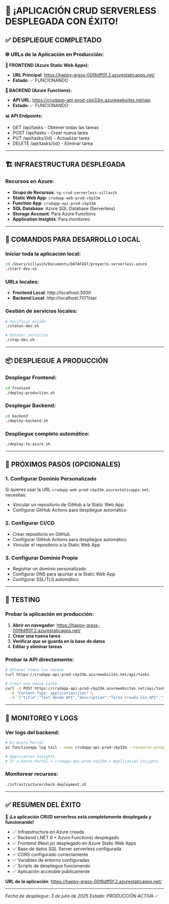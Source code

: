 # 🎉 ¡APLICACIÓN CRUD SERVERLESS DESPLEGADA CON ÉXITO!

## ✅ DESPLIEGUE COMPLETADO

### 🌐 URLs de la Aplicación en Producción:

**🎯 FRONTEND (Azure Static Web Apps):**
- **URL Principal**: https://happy-grass-00f8dff0f.2.azurestaticapps.net/
- **Estado**: ✅ FUNCIONANDO

**🔧 BACKEND (Azure Functions):**
- **API URL**: https://crudapp-api-prod-ckp33m.azurewebsites.net/api
- **Estado**: ✅ FUNCIONANDO

**📊 API Endpoints:**
- GET    /api/tasks           - Obtener todas las tareas
- POST   /api/tasks           - Crear nueva tarea  
- PUT    /api/tasks/{id}      - Actualizar tarea
- DELETE /api/tasks/{id}      - Eliminar tarea

---

## 🏗️ INFRAESTRUCTURA DESPLEGADA

### Recursos en Azure:
- **Grupo de Recursos**: `rg-crud-serverless-villavih`
- **Static Web App**: `crudapp-web-prod-ckp33m`
- **Function App**: `crudapp-api-prod-ckp33m`
- **SQL Database**: Azure SQL Database (Serverless)
- **Storage Account**: Para Azure Functions
- **Application Insights**: Para monitoreo

---

## 🚀 COMANDOS PARA DESARROLLO LOCAL

### Iniciar toda la aplicación local:
```bash
cd /Users/villavih/Documents/DATAFAST/proyecto-serverless-azure
./start-dev.sh
```

### URLs locales:
- **Frontend Local**: http://localhost:3000
- **Backend Local**: http://localhost:7071/api

### Gestión de servicios locales:
```bash
# Verificar estado
./status-dev.sh

# Detener servicios
./stop-dev.sh
```

---

## 📦 DESPLIEGUE A PRODUCCIÓN

### Desplegar Frontend:
```bash
cd frontend
./deploy-production.sh
```

### Desplegar Backend:
```bash
cd backend
./deploy-backend.sh
```

### Despliegue completo automático:
```bash
./deploy-to-azure.sh
```

---

## 🎯 PRÓXIMOS PASOS (OPCIONALES)

### 1. Configurar Dominio Personalizado
Si quieres usar la URL `crudapp-web-prod-ckp33m.azurestaticapps.net`, necesitas:
- Vincular un repositorio de GitHub a la Static Web App
- Configurar GitHub Actions para despliegue automático

### 2. Configurar CI/CD
- Crear repositorio en GitHub
- Configurar GitHub Actions para despliegue automático
- Vincular el repositorio a la Static Web App

### 3. Configurar Dominio Propio
- Registrar un dominio personalizado
- Configurar DNS para apuntar a la Static Web App
- Configurar SSL/TLS automático

---

## 🧪 TESTING

### Probar la aplicación en producción:
1. **Abrir en navegador**: https://happy-grass-00f8dff0f.2.azurestaticapps.net/
2. **Crear una nueva tarea**
3. **Verificar que se guarda en la base de datos**
4. **Editar y eliminar tareas**

### Probar la API directamente:
```bash
# Obtener todas las tareas
curl https://crudapp-api-prod-ckp33m.azurewebsites.net/api/tasks

# Crear una nueva tarea
curl -X POST https://crudapp-api-prod-ckp33m.azurewebsites.net/api/tasks \
  -H "Content-Type: application/json" \
  -d '{"title":"Test desde API","description":"Tarea creada vía API","isCompleted":false}'
```

---

## 🔧 MONITOREO Y LOGS

### Ver logs del backend:
```bash
# En Azure Portal
az functionapp log tail --name crudapp-api-prod-ckp33m --resource-group rg-crud-serverless-villavih

# Application Insights
# Ir a Azure Portal > crudapp-api-prod-ckp33m > Application Insights
```

### Monitorear recursos:
```bash
./infrastructure/check-deployment.sh
```

---

## ✅ RESUMEN DEL ÉXITO

🎉 **¡La aplicación CRUD serverless está completamente desplegada y funcionando!**

- ✅ Infraestructura en Azure creada
- ✅ Backend (.NET 8 + Azure Functions) desplegado
- ✅ Frontend (Next.js) desplegado en Azure Static Web Apps
- ✅ Base de datos SQL Server serverless configurada
- ✅ CORS configurado correctamente
- ✅ Variables de entorno configuradas
- ✅ Scripts de despliegue funcionando
- ✅ Aplicación accesible públicamente

**URL de la aplicación**: https://happy-grass-00f8dff0f.2.azurestaticapps.net/

---

*Fecha de despliegue: 3 de julio de 2025*
*Estado: PRODUCCIÓN ACTIVA* ✅
